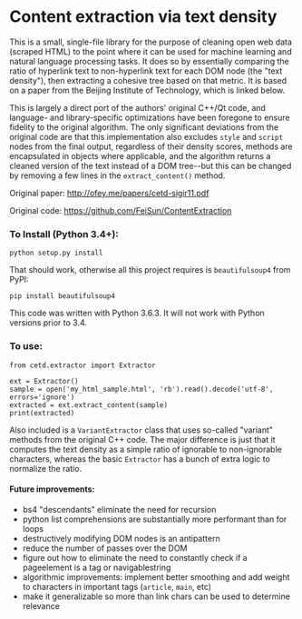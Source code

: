 # Content extraction via text density

This is a small, single-file library for the purpose of cleaning open web data (scraped HTML) to the point where 
it can be used for machine learning and natural language processing
tasks. It does so by essentially comparing the ratio of hyperlink text to non-hyperlink text for each DOM node (the "text density"), then 
extracting a cohesive tree based on that metric. It is based on a paper from the Beijing Institute of Technology, which is linked below. 

This is largely a direct port of the authors' original C++/Qt code, and language- and library-specific optimizations have been foregone 
to ensure fidelity to the original algorithm. The only significant deviations from the original code are that this implementation also excludes `style` and `script` nodes from the final output,
 regardless of their density scores, methods are encapsulated in objects where applicable, and the algorithm returns a cleaned version of the text instead of a DOM tree--but 
 this can be changed by removing a few lines in the `extract_content()` method.


Original paper: http://ofey.me/papers/cetd-sigir11.pdf

Original code: https://github.com/FeiSun/ContentExtraction

### To Install (Python 3.4+):
`python setup.py install`

That should work, otherwise all this project requires is `beautifulsoup4` from PyPI:

`pip install beautifulsoup4`

This code was written with Python 3.6.3. It will not work with Python versions prior to 3.4. 

### To use:
```angular2html
from cetd.extractor import Extractor

ext = Extractor()
sample = open('my_html_sample.html', 'rb').read().decode('utf-8', errors='ignore')
extracted = ext.extract_content(sample)
print(extracted)
```
Also included is a `VariantExtractor` class that uses so-called "variant" methods from the original C++ code. The major difference is just that 
it computes the text density as a simple ratio of ignorable to non-ignorable characters, whereas the basic `Extractor` has a bunch of extra 
logic to normalize the ratio. 


#### Future improvements:
- bs4 "descendants" eliminate the need for recursion
- python list comprehensions are substantially more performant than for loops
- destructively modifying DOM nodes is an antipattern 
- reduce the number of passes over the DOM
- figure out how to eliminate the need to constantly check if a pageelement is a tag or navigablestring
- algorithmic improvements: implement better smoothing and add weight to characters in important tags (`article`, `main`, etc)
- make it generalizable so more than link chars can be used to determine relevance 
